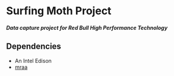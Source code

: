 # Surfing Moth Project
##### Data capture project for Red Bull High Performance Technology


## Dependencies
* An Intel Edison
* <a href="https://github.com/intel-iot-devkit/mraa">mraa</a>
